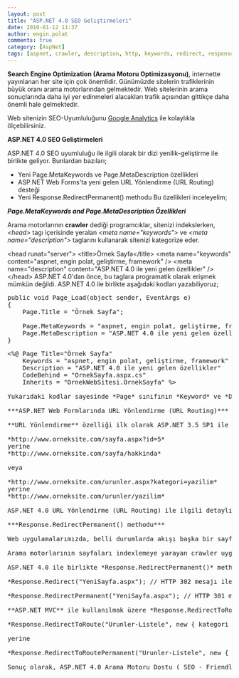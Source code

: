 ```yaml
---
layout: post
title: "ASP.NET 4.0 SEO Geliştirmeleri"
date: 2010-01-12 11:37
author: engin.polat
comments: true
category: [AspNet]
tags: [aspnet, crawler, description, http, keywords, redirect, response, seo, url routing]
---
```

**Search Engine Optimization (Arama Motoru Optimizasyonu)**, internette yayınlanan her site için çok önemlidir. Günümüzde sitelerin trafiklerinin büyük oranı arama motorlarından gelmektedir. Web sitelerinin arama sonuçlarında daha iyi yer edinmeleri alacakları trafik açısından gittikçe daha önemli hale gelmektedir.

Web sitenizin SEO-Uyumluluğunu <a title="Google Analytics" href="http://www.google.com/analytics" target="_blank">Google Analytics</a> ile kolaylıkla ölçebilirsiniz.

**ASP.NET 4.0 SEO Geliştirmeleri**

ASP.NET 4.0 SEO uyumluluğu ile ilgili olarak bir dizi yenilik-geliştirme ile birlikte geliyor. Bunlardan bazıları;


*   Yeni Page.MetaKeywords ve Page.MetaDescription özellikleri
*   ASP.NET Web Forms'ta yeni gelen URL Yönlendirme (URL Routing) desteği
*   Yeni Response.RedirectPermanent() methodu
Bu özellikleri inceleyelim;

***Page.MetaKeywords and Page.MetaDescription Özellikleri***

Arama motorlarının **crawler** dediği programcıklar, sitenizi indekslerken, *&lt;head&gt;* tagı içerisinde yeralan *&lt;meta name="keywords"&gt;* ve *&lt;meta name="description"&gt;* taglarını kullanarak sitenizi kategorize eder.


&lt;head runat="server"&gt;
    &lt;title&gt;Örnek Sayfa&lt;/title&gt;
    &lt;meta name="keywords" content="aspnet, engin polat, geliştirme, framework" /&gt;
    &lt;meta name="description" content="ASP.NET 4.0 ile yeni gelen özellikler" /&gt;
&lt;/head&gt;</pre>
ASP.NET 4.0'dan önce, bu taglara programatik olarak erişmek mümkün değildi. ASP.NET 4.0 ile birlikte aşağıdaki kodları yazabiliyoruz;
<pre class="brush:csharp">public void Page_Load(object sender, EventArgs e)
{
    Page.Title = "Örnek Sayfa";

    Page.MetaKeywords = "aspnet, engin polat, geliştirme, framework";
    Page.MetaDescription = "ASP.NET 4.0 ile yeni gelen özellikler";
}</pre>
<pre class="brush:php">&lt;%@ Page Title="Örnek Sayfa"
    Keywords = "aspnet, engin polat, geliştirme, framework"
    Description = "ASP.NET 4.0 ile yeni gelen özellikler"
    CodeBehind = "OrnekSayfa.aspx.cs"
    Inherits = "OrnekWebSitesi.OrnekSayfa" %&gt;

Yukarıdaki kodlar sayesinde *Page* sınıfının *Keyword* ve *Description* özelliklerine programatik olarak erişmek mümkündür.

***ASP.NET Web Formlarında URL Yönlendirme (URL Routing)***

**URL Yönlendirme** özelliği ilk olarak ASP.NET 3.5 SP1 ile gelmişti ve ASP.NET MVC ile zaten kullanabiliyorduk. URL Yönlendirme özelliği sayesinde, web uygulamasına gelecek tüm isteklerin fiziksel dosyalara gelmesi zorunluluğu ortadan kalkıyor. Artık aşağıdakiler gibi **Arama Motoru Uyumlu (SEO - Friendly)** URL'ler tanımlayabiliyoruz;

*http://www.orneksite.com/sayfa.aspx?id=5*
yerine
*http://www.orneksite.com/sayfa/hakkinda*

veya

*http://www.orneksite.com/urunler.aspx?kategori=yazilim*
yerine
*http://www.orneksite.com/urunler/yazilim*

ASP.NET 4.0 URL Yönlendirme (URL Routing) ile ilgili detaylı bir yazıyı yakında yayınlayacağım.

***Response.RedirectPermanent() methodu***

Web uygulamalarımızda, belli durumlarda akışı başka bir sayfaya yönlendirmek sıklıkla yaptığımız birşeydir. ASP.NET ile genellikle *Response.Redirect()* method'unu kullanırız. Aslında *Response.Redirect()* method'unun yaptığı şey, browser'a **HTTP 302 (Temporary Redirect - Geçici Yönlendirme)** sonucu döndürmektir. Böylece browser yönlendirmek istenen sayfadan akışa devam eder.

Arama motorlarının sayfaları indexlemeye yarayan crawler uygulamaları, bir sayfadan diğerine geçici olarak yönlendirme olduğunu gördüğünde (HTTP 302 mesajı) **akışa yeni sayfadan devam etmez**. Bu da sitenizde bulunmasına rağmen indexlenmeyen sayfalar oluşmasına yol açar.

ASP.NET 4.0 ile birlikte *Response.RedirectPermanent()* method'u geliyor. Bu method çağırıldığında, browser'a HTTP 302 mesajı yerine **HTTP 301 (Moved Permanently - Kalıcı Olarak Taşındı)** mesajı döndürür. Crawler'lar, HTTP 301 mesajı gördüklerinde akışa yeni sayfadan devam ettikleri için, **web sitesinin tamamı indexlenecektir**.

*Response.Redirect("YeniSayfa.aspx"); // HTTP 302 mesajı ile YeniSayfa.aspx'ten akış devam eder. Crawler indexlemez.*

*Response.RedirectPermanent("YeniSayfa.aspx"); // HTTP 301 mesajı ile YeniSayfa.aspx'ten akış devam eder. Crawler indexler.*

**ASP.NET MVC** ile kullanılmak üzere *Response.RedirectToRoutePermanent()* methodu geliyor.

*Response.RedirectToRoute("Urunler-Listele", new { kategori = "yazilim" }); // HTTP 302 mesajı döner. Crawler indexlemez.*

yerine

*Response.RedirectToRoutePermanent("Urunler-Listele", new { kategori = "yazilim" }); // HTTP 301 mesajı döner. Crawler indexler.*

Sonuç olarak, ASP.NET 4.0 Arama Motoru Dostu ( SEO - Friendly ) uygulama yazmayı kolaylaştıran araçlara sahip olarak geliyor.

